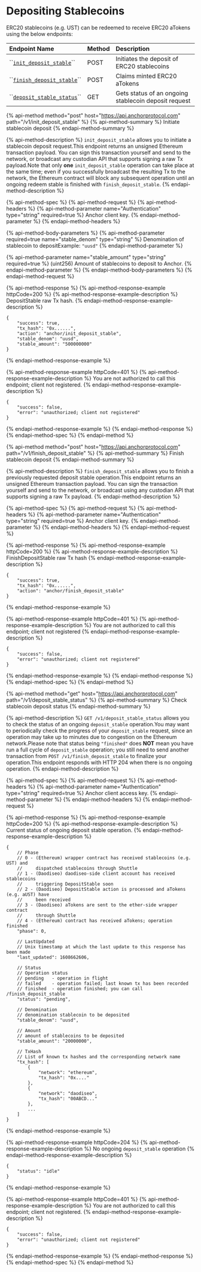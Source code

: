 # Depositing Stablecoins

ERC20 stablecoins \(e.g. UST\) can be redeemed to receive ERC20 aTokens using the below endpoints:

| Endpoint Name | Method | Description |
| :--- | :--- | :--- |
| \`\`[`init_deposit_stable`](depositing-stablecoins.md#initiate-stablecoin-deposit)\`\` | POST | Initiates the deposit of ERC20 stablecoins |
| \`\`[`finish_deposit_stable`](depositing-stablecoins.md#finish-stablecoin-deposit)\`\` | POST | Claims minted ERC20 aTokens |
| \`\`[`deposit_stable_status`](depositing-stablecoins.md#get-stablecoin-deposit-status)\`\` | GET | Gets status of an ongoing stablecoin deposit request |

{% api-method method="post" host="https://api.anchorprotocol.com" path="/v1/init\_deposit\_stable" %}
{% api-method-summary %}
Initiate stablecoin deposit
{% endapi-method-summary %}

{% api-method-description %}
`init_deposit_stable` allows you to initiate a stablecoin deposit request.This endpoint returns an unsigned Ethereum transaction payload. You can sign this transaction yourself and send to the network, or broadcast any custodian API that supports signing a raw Tx payload.Note that only **one** `init_deposit_stable` operation can take place at the same time; even if you successfully broadcast the resulting Tx to the network, the Ethereum contract will block any subsequent operation until an ongoing redeem stable is finished with `finish_deposit_stable`.
{% endapi-method-description %}

{% api-method-spec %}
{% api-method-request %}
{% api-method-headers %}
{% api-method-parameter name="Authentication" type="string" required=true %}
Anchor client key.
{% endapi-method-parameter %}
{% endapi-method-headers %}

{% api-method-body-parameters %}
{% api-method-parameter required=true name="stable\_denom" type="string" %}
Denomination of stablecoin to depositExample: `"uusd"`
{% endapi-method-parameter %}

{% api-method-parameter name="stable\_amount" type="string" required=true %}
\(uint256\) Amount of stablecoins to deposit to Anchor.
{% endapi-method-parameter %}
{% endapi-method-body-parameters %}
{% endapi-method-request %}

{% api-method-response %}
{% api-method-response-example httpCode=200 %}
{% api-method-response-example-description %}
DepositStable raw Tx hash.
{% endapi-method-response-example-description %}

```text
{
    "success": true,
    "tx_hash": "0x......",
    "action": "anchor/init_deposit_stable",
    "stable_denom": "uusd", 
    "stable_amount": "500000000"
}
```
{% endapi-method-response-example %}

{% api-method-response-example httpCode=401 %}
{% api-method-response-example-description %}
You are not authorized to call this endpoint; client not registered.
{% endapi-method-response-example-description %}

```text
{
    "success": false,
    "error": "unauthorized; client not registered"
}
```
{% endapi-method-response-example %}
{% endapi-method-response %}
{% endapi-method-spec %}
{% endapi-method %}

{% api-method method="post" host="https://api.anchorprotocol.com" path="/v1/finish\_deposit\_stable" %}
{% api-method-summary %}
Finish stablecoin deposit
{% endapi-method-summary %}

{% api-method-description %}
`finish_deposit_stable` allows you to finish a previously requested deposit stable operation.This endpoint returns an unsigned Ethereum transaction payload. You can sign the transaction yourself and send to the network, or broadcast using any custodian API that supports signing a raw Tx payload.
{% endapi-method-description %}

{% api-method-spec %}
{% api-method-request %}
{% api-method-headers %}
{% api-method-parameter name="Authentication" type="string" required=true %}
Anchor client key.
{% endapi-method-parameter %}
{% endapi-method-headers %}
{% endapi-method-request %}

{% api-method-response %}
{% api-method-response-example httpCode=200 %}
{% api-method-response-example-description %}
FinishDepositStable raw Tx hash
{% endapi-method-response-example-description %}

```text
{
    "success": true,
    "tx_hash": "0x......",
    "action": "anchor/finish_deposit_stable"
}
```
{% endapi-method-response-example %}

{% api-method-response-example httpCode=401 %}
{% api-method-response-example-description %}
You are not authorized to call this endpoint; client not registered
{% endapi-method-response-example-description %}

```text
{
    "success": false,
    "error": "unauthorized; client not registered"
}
```
{% endapi-method-response-example %}
{% endapi-method-response %}
{% endapi-method-spec %}
{% endapi-method %}

{% api-method method="get" host="https://api.anchorprotocol.com" path="/v1/deposit\_stable\_status" %}
{% api-method-summary %}
Check stablecoin deposit status
{% endapi-method-summary %}

{% api-method-description %}
`GET /v1/deposit_stable_status` allows you to check the status of an ongoing `deposit_stable` operation.You may want to periodically check the progress of your `deposit_stable` request, since an operation may take up to minutes due to congestion on the Ethereum network.Please note that status being `"finished"` does **NOT** mean you have run a full cycle of `deposit_stable` operation; you still need to send another transaction from `POST /v1/finish_deposit_stable` to finalize your operation.This endpoint responds with HTTP 204 when there is no ongoing operation.
{% endapi-method-description %}

{% api-method-spec %}
{% api-method-request %}
{% api-method-headers %}
{% api-method-parameter name="Authentication" type="string" required=true %}
Anchor client access key.
{% endapi-method-parameter %}
{% endapi-method-headers %}
{% endapi-method-request %}

{% api-method-response %}
{% api-method-response-example httpCode=200 %}
{% api-method-response-example-description %}
Current status of ongoing deposit stable operation.
{% endapi-method-response-example-description %}

```text
{
    // Phase
    // 0 - (Ethereum) wrapper contract has received stablecoins (e.g. UST) and 
    //     dispatched stablecoins through Shuttle
    // 1 - (Daodiseo) daodiseo-side client account has received stablecoins
    //     triggering DepositStable soon
    // 2 - (Daodiseo) DepositStable action is processed and aTokens (e.g. aUST) have
    //     been received
    // 3 - (Daodiseo) aTokens are sent to the ether-side wrapper contract
    //     through Shuttle
    // 4 - (Ethereum) contract has received aTokens; operation finished
    "phase": 0,

    // LastUpdated
    // Unix timestamp at which the last update to this response has been made
    "last_updated": 1608662606,

    // Status
    // Operation status
    // pending   - operation in flight
    // failed    - operation failed; last known tx has been recorded
    // finished  - operation finished; you can call /finish_deposit_stable
    "status": "pending",

    // Denomination
    // denomination stablecoin to be deposited
    "stable_denom": "uusd", 

    // Amount
    // amount of stablecoins to be deposited
    "stable_amount": "20000000",

    // TxHash
    // List of known tx hashes and the corresponding network name
    "tx_hash": [
        {
            "network": "ethereum",
            "tx_hash": "0x...."
        },
        {
            "network": "daodiseo",
            "tx_hash": "00ABCD..."
        },
        ...
    ]
}
```
{% endapi-method-response-example %}

{% api-method-response-example httpCode=204 %}
{% api-method-response-example-description %}
No ongoing `deposit_stable` operation
{% endapi-method-response-example-description %}

```text
{
    "status": "idle"
}
```
{% endapi-method-response-example %}

{% api-method-response-example httpCode=401 %}
{% api-method-response-example-description %}
You are not authorized to call this endpoint; client not registered.
{% endapi-method-response-example-description %}

```text
{
    "success": false,
    "error": "unauthorized; client not registered"
}
```
{% endapi-method-response-example %}
{% endapi-method-response %}
{% endapi-method-spec %}
{% endapi-method %}

